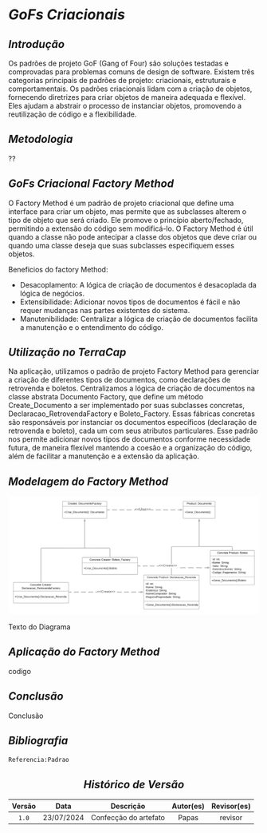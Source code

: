# <a>*GoFs Criacionais*</a>

## <a>*Introdução*</a>

Os padrões de projeto GoF (Gang of Four) são soluções testadas e comprovadas para problemas comuns de design de software. Existem três categorias principais de padrões de projeto: criacionais, estruturais e comportamentais. Os padrões criacionais lidam com a criação de objetos, fornecendo diretrizes para criar objetos de maneira adequada e flexível. Eles ajudam a abstrair o processo de instanciar objetos, promovendo a reutilização de código e a flexibilidade.

## <a>*Metodologia*</a>

??

## <a>*GoFs Criacional Factory Method*</a>

O Factory Method é um padrão de projeto criacional que define uma interface para criar um objeto, mas permite que as subclasses alterem o tipo de objeto que será criado. Ele promove o princípio aberto/fechado, permitindo a extensão do código sem modificá-lo. O Factory Method é útil quando a classe não pode antecipar a classe dos objetos que deve criar ou quando uma classe deseja que suas subclasses especifiquem esses objetos.

Beneficios do factory Method:

- Desacoplamento: A lógica de criação de documentos é desacoplada da lógica de negócios.
- Extensibilidade: Adicionar novos tipos de documentos é fácil e não requer mudanças nas partes existentes do sistema.
- Manutenibilidade: Centralizar a lógica de criação de documentos facilita a manutenção e o entendimento do código.


## <a>*Utilização no TerraCap*</a>

Na aplicação, utilizamos o padrão de projeto Factory Method para gerenciar a criação de diferentes tipos de documentos, como declarações de retrovenda e boletos. Centralizamos a lógica de criação de documentos na classe abstrata Documento Factory, que define um método Create_Documento a ser implementado por suas subclasses concretas, Declaracao_RetrovendaFactory e Boleto_Factory. Essas fábricas concretas são responsáveis por instanciar os documentos específicos (declaração de retrovenda e boleto), cada um com seus atributos particulares. Esse padrão nos permite adicionar novos tipos de documentos conforme necessidade futura, de maneira flexível mantendo a coesão e a organização do código, além de facilitar a manutenção e a extensão da aplicação.

## <a>*Modelagem do Factory Method*</a>

![Diagram Gof Criacional Factory Method](/docs/Assets/GoFCriacional/DiagramaPacotes.png)

Texto do Diagrama


## <a>*Aplicação do Factory Method*</a>

codigo

## <a>*Conclusão*</a>

Conclusão

## <a>*Bibliografia*</a>

    Referencia:Padrao

<Center>

## <a>*Histórico de Versão*</a>


| Versão |    Data    |       Descrição       | Autor(es) | Revisor(es) |
| :----: | :--------: | :-------------------: | :-------: | :---------: |
| `1.0`  | 23/07/2024 | Confecção do artefato |   Papas   |   revisor   |
